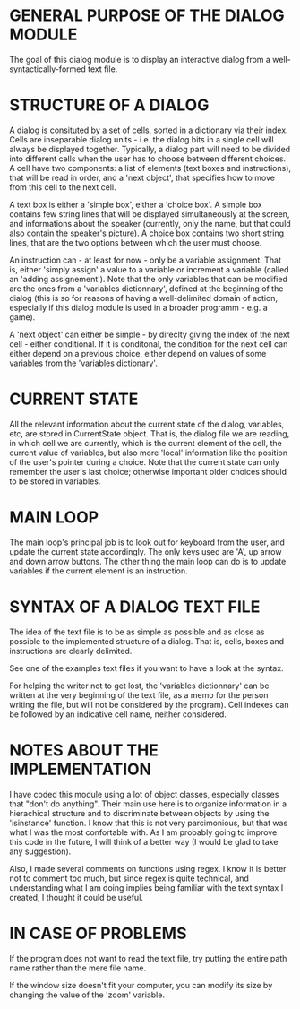 
# GENERAL PURPOSE OF THE DIALOG MODULE

The goal of this dialog module is to display an interactive dialog from a well-syntactically-formed text file.



# STRUCTURE OF A DIALOG

A dialog is consituted by a set of cells, sorted in a dictionary via their index.
Cells are inseparable dialog units - i.e. the dialog bits in a single cell will always be displayed together. Typically, a dialog part will need to be divided into different cells when the user has to choose between different choices.
A cell have two components: a list of elements (text boxes and instructions), that will be read in order, and a 'next object', that specifies how to move from this cell to the next cell.

A text box is either a 'simple box', either a 'choice box'.
A simple box contains few string lines that will be displayed simultaneously at the screen, and informations about the speaker (currently, only the name, but that could also contain the speaker's picture).
A choice box contains two short string lines, that are the two options between which the user must choose.

An instruction can - at least for now - only be a variable assignment. That is, either 'simply assign' a value to a variable or increment a variable (called an 'adding assignement').
Note that the only variables that can be modified are the ones from a 'variables dictionnary', defined at the beginning of the dialog (this is so for reasons of having a well-delimited domain of action, especially if this dialog module is used in a broader programm - e.g. a game).

A 'next object' can either be simple - by direclty giving the index of the next cell - either conditional. If it is conditonal, the condition for the next cell can either depend on a previous choice, either depend on values of some variables from the 'variables dictionary'.



# CURRENT STATE

All the relevant information about the current state of the dialog, variables, etc, are stored in CurrentState object. That is, the dialog file we are reading, in which cell we are currently, which is the current element of the cell, the current value of variables, but also more 'local' information like the position of the user's pointer during a choice.
Note that the current state can only remember the user's last choice; otherwise important older choices should to be stored in variables.



# MAIN LOOP

The main loop's principal job is to look out for keyboard from the user, and update the current state accordingly.
The only keys used are 'A', up arrow and down arrow buttons.
The other thing the main loop can do is to update variables if the current element is an instruction.



# SYNTAX OF A DIALOG TEXT FILE

The idea of the text file is to be as simple as possible and as close as possible to the implemented structure of a dialog. That is, cells, boxes and instructions are clearly delimited.

See one of the examples text files if you want to have a look at the syntax.

For helping the writer not to get lost, the 'variables dictionnary' can be written at the very beginning of the text file, as a memo for the person writing the file, but will not be considered by the program). Cell indexes can be followed by an indicative cell name, neither considered.



# NOTES ABOUT THE IMPLEMENTATION

I have coded this module using a lot of object classes, especially classes that "don't do anything". Their main use here is to organize information in a hierachical structure and to discriminate between objects by using the 'isinstance' function.
I know that this is not very parcimonious, but that was what I was the most confortable with. As I am probably going to improve this code in the future, I will think of a better way (I would be glad to take any suggestion).

Also, I made several comments on functions using regex. I know it is better not to comment too much, but since regex is quite technical, and understanding what I am doing implies being familiar with the text syntax I created, I thought it could be useful.


# IN CASE OF PROBLEMS

If the program does not want to read the text file, try putting the entire path name rather than the mere file name.

If the window size doesn't fit your computer, you can modify its size by changing the value of the 'zoom' variable.